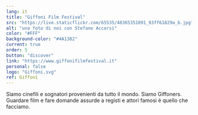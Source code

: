 ```yaml
---
lang: it
title: "Giffoni Film Festival"
src: "https://live.staticflickr.com/65535/48365351091_93ff61829a_b.jpg"
alt: "una foto di noi con Stefano Accorsi"
color: "#FFF"
background-color: "#4A1382"
current: true
order: 5
button: "discover"
link: "https://www.giffonifilmfestival.it"
personal: false
logo: "Giffoni.svg"
ref: Giffoni
---
```

Siamo cinefili e sognatori provenienti da tutto il mondo. Siamo Giffoners. Guardare film e fare domande assurde a registi e attori famosi è quello che facciamo.
